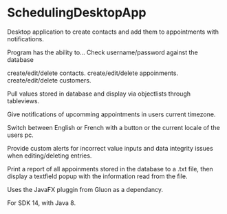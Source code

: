 # SchedulingDesktopApp
Desktop application to create contacts and add them to appointments with notifications.

Program has the ability to...
Check username/password against the database

create/edit/delete contacts.
create/edit/delete appoinments.
create/edit/delete customers.

Pull values stored in database and display via objectlists through tableviews.

Give notifications of upcomming appointments in users current timezone.

Switch between English or French with a button or the current locale of the users pc.

Provide custom alerts for incorrect value inputs and data integrity issues when editing/deleting entries.

Print a report of all appoinments stored in the database to a .txt file, then display a textfield popup with the information read from the file.

Uses the JavaFX pluggin from Gluon as a dependancy.

For SDK 14, with Java 8.

